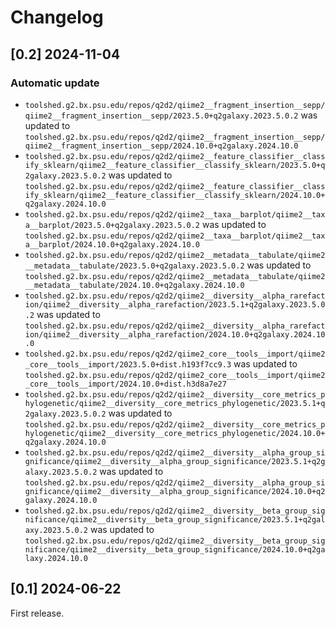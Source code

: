 # Changelog

## [0.2] 2024-11-04

### Automatic update
- `toolshed.g2.bx.psu.edu/repos/q2d2/qiime2__fragment_insertion__sepp/qiime2__fragment_insertion__sepp/2023.5.0+q2galaxy.2023.5.0.2` was updated to `toolshed.g2.bx.psu.edu/repos/q2d2/qiime2__fragment_insertion__sepp/qiime2__fragment_insertion__sepp/2024.10.0+q2galaxy.2024.10.0`
- `toolshed.g2.bx.psu.edu/repos/q2d2/qiime2__feature_classifier__classify_sklearn/qiime2__feature_classifier__classify_sklearn/2023.5.0+q2galaxy.2023.5.0.2` was updated to `toolshed.g2.bx.psu.edu/repos/q2d2/qiime2__feature_classifier__classify_sklearn/qiime2__feature_classifier__classify_sklearn/2024.10.0+q2galaxy.2024.10.0`
- `toolshed.g2.bx.psu.edu/repos/q2d2/qiime2__taxa__barplot/qiime2__taxa__barplot/2023.5.0+q2galaxy.2023.5.0.2` was updated to `toolshed.g2.bx.psu.edu/repos/q2d2/qiime2__taxa__barplot/qiime2__taxa__barplot/2024.10.0+q2galaxy.2024.10.0`
- `toolshed.g2.bx.psu.edu/repos/q2d2/qiime2__metadata__tabulate/qiime2__metadata__tabulate/2023.5.0+q2galaxy.2023.5.0.2` was updated to `toolshed.g2.bx.psu.edu/repos/q2d2/qiime2__metadata__tabulate/qiime2__metadata__tabulate/2024.10.0+q2galaxy.2024.10.0`
- `toolshed.g2.bx.psu.edu/repos/q2d2/qiime2__diversity__alpha_rarefaction/qiime2__diversity__alpha_rarefaction/2023.5.1+q2galaxy.2023.5.0.2` was updated to `toolshed.g2.bx.psu.edu/repos/q2d2/qiime2__diversity__alpha_rarefaction/qiime2__diversity__alpha_rarefaction/2024.10.0+q2galaxy.2024.10.0`
- `toolshed.g2.bx.psu.edu/repos/q2d2/qiime2_core__tools__import/qiime2_core__tools__import/2023.5.0+dist.h193f7cc9.3` was updated to `toolshed.g2.bx.psu.edu/repos/q2d2/qiime2_core__tools__import/qiime2_core__tools__import/2024.10.0+dist.h3d8a7e27`
- `toolshed.g2.bx.psu.edu/repos/q2d2/qiime2__diversity__core_metrics_phylogenetic/qiime2__diversity__core_metrics_phylogenetic/2023.5.1+q2galaxy.2023.5.0.2` was updated to `toolshed.g2.bx.psu.edu/repos/q2d2/qiime2__diversity__core_metrics_phylogenetic/qiime2__diversity__core_metrics_phylogenetic/2024.10.0+q2galaxy.2024.10.0`
- `toolshed.g2.bx.psu.edu/repos/q2d2/qiime2__diversity__alpha_group_significance/qiime2__diversity__alpha_group_significance/2023.5.1+q2galaxy.2023.5.0.2` was updated to `toolshed.g2.bx.psu.edu/repos/q2d2/qiime2__diversity__alpha_group_significance/qiime2__diversity__alpha_group_significance/2024.10.0+q2galaxy.2024.10.0`
- `toolshed.g2.bx.psu.edu/repos/q2d2/qiime2__diversity__beta_group_significance/qiime2__diversity__beta_group_significance/2023.5.1+q2galaxy.2023.5.0.2` was updated to `toolshed.g2.bx.psu.edu/repos/q2d2/qiime2__diversity__beta_group_significance/qiime2__diversity__beta_group_significance/2024.10.0+q2galaxy.2024.10.0`

## [0.1] 2024-06-22
First release.